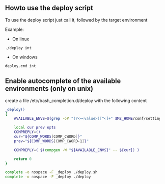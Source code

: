 ## Howto use the deploy script

To use the deploy script just call it, followed by the target environment

Example:

- On linux
```
./deploy int
```

- On windows
```
deploy.cmd int
```


## Enable autocomplete of the available environments (only on unix)

create a file /etc/bash_completion.d/deploy with the following content

```bash
_deploy()
{
    AVAILABLE_ENVS=$(grep -oP "(?<=<value>)[^<]+" $M2_HOME/conf/settings.xml|tr '\n' ' ')

    local cur prev opts
    COMPREPLY=()
    cur="${COMP_WORDS[COMP_CWORD]}"
    prev="${COMP_WORDS[COMP_CWORD-1]}"

    COMPREPLY=( $(compgen -W "${AVAILABLE_ENVS}" -- ${cur}) )

    return 0
}

complete -o nospace -F _deploy ./deploy.sh
complete -o nospace -F _deploy ./deploy
```
